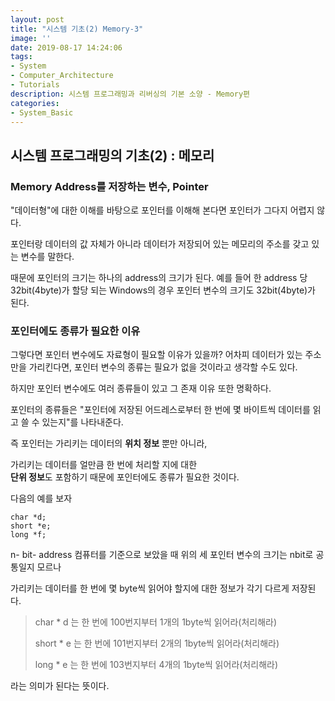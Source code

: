 ```yaml
---
layout: post
title: "시스템 기초(2) Memory-3"
image: ''
date: 2019-08-17 14:24:06
tags: 
- System
- Computer_Architecture
- Tutorials
description: 시스템 프로그래밍과 리버싱의 기본 소양 - Memory편
categories:
- System_Basic
---
```


## 시스템 프로그래밍의 기초(2) : 메모리

### Memory Address를 저장하는 변수, Pointer

"데이터형"에 대한 이해를 바탕으로 포인터를 이해해 본다면 
포인터가 그다지 어렵지 않다.

포인터랑 데이터의 값 자체가 아니라
데이터가 저장되어 있는 메모리의 주소를 갖고 있는 변수를 말한다.

때문에 포인터의 크기는 하나의 address의 크기가 된다.
예를 들어 한 address 당 32bit(4byte)가 할당 되는 Windows의 경우
포인터 변수의 크기도 32bit(4byte)가 된다.

### 포인터에도 종류가 필요한 이유

그렇다면 포인터 변수에도 자료형이 필요할 이유가 있을까?
어차피 데이터가 있는 주소만을 가리킨다면,
포인터 변수의 종류는 필요가 없을 것이라고 생각할 수도 있다.

하지만 포인터 변수에도 여러 종류들이 있고
그 존재 이유 또한 명확하다. 

포인터의 종류들은 "포인터에 저장된 어드레스로부터 한 번에 몇 바이트씩 데이터를 읽고 쓸 수 있는지"를 나타내준다.

즉 포인터는 가리키는 데이터의 **위치 정보** 뿐만 아니라,

가리키는 데이터를 얼만큼 한 번에 처리할 지에 대한  
**단위 정보**도 포함하기 때문에 포인터에도 종류가 필요한 것이다.

다음의 예를 보자

    char *d;
    short *e;
    long *f;

n- bit- address 컴퓨터를 기준으로 보았을 때 
위의 세 포인터 변수의 크기는 nbit로 공통일지 모르나

가리키는 데이터를 한 번에 몇 byte씩 읽어야 할지에 대한 정보가 각기 다르게 저장된다.

> char * d 는  한 번에 100번지부터 1개의 1byte씩 읽어라(처리해라)
> 
> short * e 는  한 번에 101번지부터 2개의 1byte씩 읽어라(처리해라)
> 
> long * e 는  한 번에 103번지부터 4개의 1byte씩 읽어라(처리해라)

라는 의미가 된다는 뜻이다.